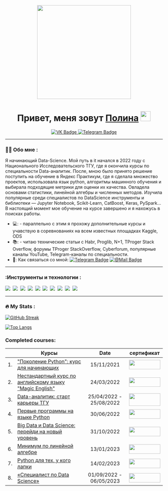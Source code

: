 <div id="header" align="center">
  <img src="https://media.giphy.com/media/LMcB8XospGZO8UQq87/giphy.gif" width="300"/>
</div>

<h1 align="center">Привет, меня зовут <a href="https://github.com/Polina1305" target="_blank">Полина</a> 
<img src="https://github.com/blackcater/blackcater/raw/main/images/Hi.gif" height="32"/></h1> 
<div id="header" align="center">
  

  
<div id="badges">
  <a href="https://vk.com/id134089170">
    <img src="https://img.shields.io/badge/VK-blue?style=for-the-badge&logo=vk&logoColor=white" alt="VK Badge"/>
  </a>
  <a href="https://t.me/smolchonok">
    <img src="https://img.shields.io/badge/Telegram-blue?style=for-the-badge&logo=telegram&logoColor=white" alt="Telegram Badge"/>
  </a>
</div>

<img src="https://komarev.com/ghpvc/?username=Polina1305&style=flat-square&color=blue" alt=""/>
  
 </div id="header"> 
 
---


### :woman_technologist: Обо мне :

   Я начинающий Data-Science. Мой путь в it начался в 2022 году с Национального Исследовательского ТГУ, где я окончила курсы по специальности Data-аналитик. После, мною было принято решение поступить на обучение в Яндекс Практикум, где я сделала множество проектов, использовала язык python, алгоритмы машинного обучения и выбирала подходящие метрики для оценки их качества. Овладела основами статистики, линейной алгебры и численных методов. Изучила популярные среди специалистов по DataScience инструменты и библиотеки — Jupyter Notebook, Scikit-Learn, CatBoost, Keras, PySpark... В настоящий момент мое обучение на курсе завершено и я нахожусь в поисках работы.
- 💻: - параллельно с этим я прохожу дополнительные курсы и учавствую в соревнованиях на всем известных площадках  Kaggle, ODS
- 📚: - читаю технические статьи с Habr, Proglib, N+1, TProger Stack Overflow, форумы TProger StackOverflow, Cyberforum, популярные каналы YouTube, Telegram-каналы по специальности.
- 💌: Как связаться со мной: [![Telegram Badge](https://img.shields.io/badge/Telegram-blue?style=for-the-badge&logo=telegram&logoColor=white)](https://t.me/smolchonok) [![@Mail Badge](https://img.shields.io/badge/@Mail-blue?style=for-the-badge&logo=@mail&logoColor=white)](smolyak-polina@mail.ruk)


---

### :Инструменты и технологии :

<div>
  <img src="https://img.shields.io/badge/Python-3776AB?style=for-the-badge&logo=Python&logoColor=F7931E"/>&nbsp;
  <img src="https://img.shields.io/badge/Scikit-Learn-F7931E?style=for-the-badge&logo=Scikit-Learn&logoColor=ЦВЕТ ЛОГОТИПА"/>&nbsp;
  <img src="https://img.shields.io/badge/Pandas-150458?style=for-the-badge&logo=Pandas&logoColor=ЦВЕТ ЛОГОТИПА"/>&nbsp;
  <img src="https://img.shields.io/badge/NumPy-013243?style=for-the-badge&logo=NumPy&logoColor=ЦВЕТ ЛОГОТИПА"/>&nbsp;
  <img src="https://img.shields.io/badge/Keras-D00000?style=for-the-badge&logo=Keras&logoColor=ЦВЕТ ЛОГОТИПА"/>&nbsp;
  <img src="https://img.shields.io/badge/Jupyter-white?style=for-the-badge&logo=Jupyter&logoColor=F37626"/>&nbsp;
  <img src="https://img.shields.io/badge/postgresql-4169E1?style=for-the-badge&logo=postgresql&logoColor=0d1833"/>&nbsp;
  <img src="https://img.shields.io/badge/powerbi-F2C811?style=for-the-badge&logo=powerbi&logoColor=200d33"/>&nbsp;
  <img src="https://img.shields.io/badge/microsoft office-D83B01?style=for-the-badge&logo=microsoftoffice&logoColor=ЦВЕТ ЛОГОТИПА"/>&nbsp;
  <img src="https://img.shields.io/badge/tensorflow-FF6F00?style=for-the-badge&logo=tensorflow&logoColor=4a0d1b"/>&nbsp;
  
</div>


---

### :fire: My Stats :

[![GitHub Streak](http://github-readme-streak-stats.herokuapp.com?user=Polina1305&theme=dark&background=000000)](https://git.io/streak-stats)




[![Top Langs](https://github-readme-stats.vercel.app/api/top-langs/?username=Polina1305&layout=compact&theme=vision-friendly-dark)](https://github.com/anuraghazra/github-readme-stats)



### Сompleted courses: 



| | Курсы                                                                                              |    Date                      |   сертификат |
|--|------------------------------------------------------------------------------------------------------|:----------------------------:|:------------:|
|1.| ["Поколение Python": курс для начинающих](https://stepik.org/course/58852/syllabus)                  |    15/11/2021  |[<img src="https://user-images.githubusercontent.com/106150320/235956708-8842092d-f4f3-4e99-8f2f-b9d353b1f259.png" width="100" height="30"/>](https://stepik.org/cert/1235277)|
|2.| [Нестандартный курс по английскому языку "Magic English"](https://stepik.org/course/101725/syllabus) |    24/03/2022 |[<img src="https://user-images.githubusercontent.com/106150320/235956708-8842092d-f4f3-4e99-8f2f-b9d353b1f259.png" width="100" height="30"/>](https://stepik.org/cert/1445912)|
|3.| [Data-аналитик: старт карьеры ТГУ](https://tsu-dpo.ru/program/data)                                  |    25/04/2022 - 25/08/2022   |[<img src="https://user-images.githubusercontent.com/106150320/235955445-d29583c0-f180-4893-a286-f3ddb66bebfc.png" width="100" height="40"/>]( -  )|
|4.| [Первые программы на языке Python](https://stepik.org/users/348200179)                               |    30/06/2022  |[<img src="https://user-images.githubusercontent.com/106150320/235956708-8842092d-f4f3-4e99-8f2f-b9d353b1f259.png" width="100" height="30"/>](https://stepik.org/cert/1564465)|
|5.| [Big Data и Data Science: перейди на новый уровень](https://stepik.org/course/101689/syllabus)       |    31/10/2022 |[<img src="https://user-images.githubusercontent.com/106150320/235956708-8842092d-f4f3-4e99-8f2f-b9d353b1f259.png" width="100" height="30"/>](https://stepik.org/cert/1744433)|
|6.| [Минимум по линейной алгебре](https://stepik.org/course/57167/syllabus)                              |    13/01/2023    |[<img src="https://user-images.githubusercontent.com/106150320/235956708-8842092d-f4f3-4e99-8f2f-b9d353b1f259.png" width="100" height="30"/>](https://stepik.org/cert/1907607)|
|7.| [Python для тех, у кого лапки](https://stepik.org/course/85388/syllabus)                             |    14/02/2023   |[<img src="https://user-images.githubusercontent.com/106150320/235956708-8842092d-f4f3-4e99-8f2f-b9d353b1f259.png" width="100" height="30"/>](https://stepik.org/cert/1948420)|
|8.| [«Специалист по Data Science»](https://practicum.yandex.ru/data-scientist/)                          |    01/09/2022 - 06/05/2023   |[<img src="https://user-images.githubusercontent.com/106150320/235955798-623921b1-3ab1-45f3-9f2d-611ade564a94.png" width="100" height="30"/>]( - ) |

